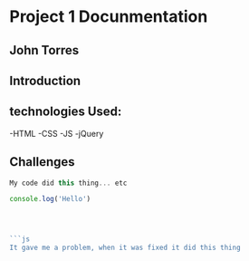 # Project 1 Docunmentation
## John Torres



## Introduction 






## technologies Used:

-HTML
-CSS
-JS
-jQuery


## Challenges

```js
My code did this thing... etc
```


```js
console.log('Hello')




```js
It gave me a problem, when it was fixed it did this thing